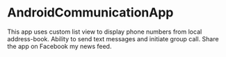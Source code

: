 AndroidCommunicationApp
=======================

This app uses custom list view to display phone numbers from local address-book. Ability to send text messages and initiate group call. Share the app on Facebook my news feed.
